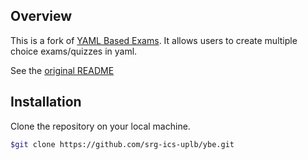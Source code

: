 ## Overview

This is a fork of [YAML Based Exams](https://github.com/robbert-harms/ybe). 
It allows users to create multiple choice exams/quizzes in yaml.

See the [original README](./README.rst)

## Installation

Clone the repository on your local machine.

```bash
$git clone https://github.com/srg-ics-uplb/ybe.git
```
